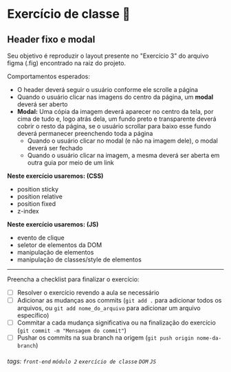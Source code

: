# Exercício de classe 🏫

## Header fixo e modal

Seu objetivo é reproduzir o layout presente no "Exercício 3" do arquivo figma (.fig) encontrado na raiz do projeto.

Comportamentos esperados:
- O header deverá seguir o usuário conforme ele scrolle a página
- Quando o usuário clicar nas imagens do centro da página, um **modal** deverá ser aberto
- **Modal:** Uma cópia da imagem deverá aparecer no centro da tela, por cima de tudo e, logo atrás dela, um fundo preto e transparente deverá cobrir o resto da página, se o usuário scrollar para baixo esse fundo deverá permanecer preenchendo toda a página
  - Quando o usuário clicar no modal (e não na imagem dele), o modal deverá ser fechado
  - Quando o usuário clicar na imagem, a mesma deverá ser aberta em outra guia por meio de um link

**Neste exercício usaremos: (CSS)**
 - position sticky
 - position relative
 - position fixed
 - z-index

**Neste exercício usaremos: (JS)**
 - evento de clique
 - seletor de elementos da DOM
 - manipulação de elementos
 - manipulação de classes/style de elementos

---

Preencha a checklist para finalizar o exercício:

- [ ] Resolver o exercício revendo a aula se necessário
- [ ] Adicionar as mudanças aos commits (`git add .` para adicionar todos os arquivos, ou `git add nome_do_arquivo` para adicionar um arquivo específico)
- [ ] Commitar a cada mudança significativa ou na finalização do exercício (`git commit -m "Mensagem do commit"`)
- [ ] Pushar os commits na sua branch na origem (`git push origin nome-da-branch`)

###### tags: `front-end` `módulo 2` `exercício de classe` `DOM` `JS`

